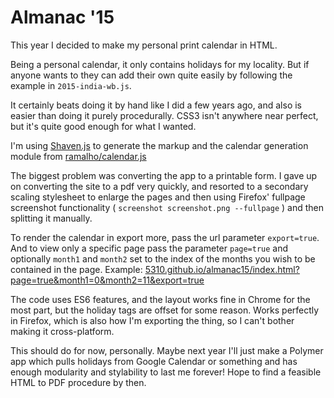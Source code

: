 # Almanac '15

This year I decided to make my personal print calendar in HTML. 

Being a personal calendar, it only contains holidays for my locality. But if anyone wants to they can add their own quite easily by following the example in `2015-india-wb.js`.

It certainly beats doing it by hand like I did a few years ago, and also is easier than doing it purely procedurally. CSS3 isn't anywhere near perfect, but it's quite good enough for what I wanted.

I'm using [Shaven.js](http://adriansieber.com/shaven/) to generate the markup and the calendar generation module from [ramalho/calendar.js](https://github.com/ramalho/calendar.js)

The biggest problem was converting the app to a printable form. I gave up on converting the site to a pdf very quickly, and resorted to a secondary scaling stylesheet to enlarge the pages and then using Firefox' fullpage screenshot functionality ( `screenshot screenshot.png --fullpage` ) and then splitting it manually. 

To render the calendar in export more, pass the url parameter `export=true`. And to view only a specific page pass the parameter `page=true` and optionally `month1` and `month2` set to the index of the months you wish to be contained in the page. Example: [5310.github.io/almanac15/index.html?page=true&month1=0&month2=11&export=true]()

The code uses ES6 features, and the layout works fine in Chrome for the most part, but the holiday tags are offset for some reason. Works perfectly in Firefox, which is also how I'm exporting the thing, so I can't bother making it cross-platform.

This should do for now, personally. Maybe next year I'll just make a Polymer app which pulls holidays from Google Calendar or something and has enough modularity and stylability to last me forever! Hope to find a feasible HTML to PDF procedure by then.